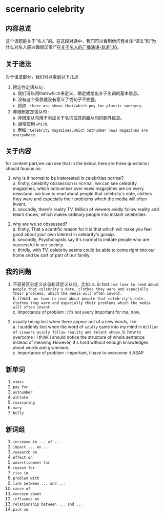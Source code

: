 # scernario celebrity

## 内容总览

这个话题是关于“名人”的。在这段对话中，我们可以看到他问我关注“语法”和“为什么对名人感兴趣很正常?”在[关于名人的广播演讲-轨道1.16](https://dogwood.xdfsjj.com/pc/audioDetail.html?id=51352&pcrId=12680494&resId=14718879&resSign=c76b28&type=14)。

## 关于语法

对于语法部分，我们可以看到以下几点:

1. 限定性定语从句 :  
    a. 我们可以用that/which来定义、确定或给出关于名词的基本信息。  
    b. 没有这个条款就没有意义了或句子不完整。  
    c. 例如 : `there are shows that/which pay for plastic suergery.`
2. 非限制定定语从句 :  
    a. 非限定从句用于添加关于名词或其前面从句的额外信息。  
    b. 通常使用 `which`.  
    c. 例如 : `Celebrity magazines,which outnumber news magazines are everywhere.`  

## 关于内容

for content part,we can see that in the below, here are three questions i should foucus on:  

1. why is it normal to be insterested in celebrities normal?  
    a. firstly, celebrity obssession is normal, we can see celebrity magazines, which outnumber over news magazines are on every newstand. we love to read about people that celebrity's date, clothes they ware and especially their problems which the media will often invent.  
    b. secondly, there's reality TV. Million of viewers avidly follow reality and telant shows, which makes ordinary people into instant celebrities.  

2. why are we so obssessed?  
    a. firstly, That a scentific reason for it is that which will make you feel good about your own interest in celebrity's gossip.  
    b. secondly, Psychologists say it's normal to imitate people who are successful in our society.  
    c. thirdly, with TV, celebrity seems could be able to come right into our home and be sort of part of our family.  

## 我的问题

1. 不容易区分定义从句和非定义从句，比如:
    a. in fact : `we love to read about people that celebrity's date, clothes they ware and especially their problems, which the media will often invent.`  
    b. i head : `we love to read about people that celebrity's date, clothes they ware and especially their problems which the media will often invent.`  
    c. importance of problem : it's not every important for me, now.  

2. usually being lost when there appear out of a new words, like:  
    a. i suddenly lost when the word of `avidly` came into my mind in `Million of viewers avidly follow reality and telant shows`.
    b. how to overcome : i think i should notice the structure of whole sentence instead of meaning.However, it's hard without enough knlowledges about words and grammars.  
    c. importance of problem : important, i have to overcome it ASAP.  

## 新单词

1. `mimic`
2. `pay for`
3. `outnumber`
4. `athlete`
5. `reassuring`  
6. `vary`
7. `bully`

## 新词组  

1. `increase in ... of ...`
2. `impact ... on ...`
3. `research on`
4. `effect on`
5. `advertisement for`
6. `reason for`
7. `rise in`
8. `problem with`
9. `link between ... and ...`
10. `cause of`
11. `concern about`
12. `influence on`
13. `relationship between ... and ...`
14. `pick on`
